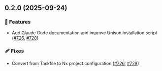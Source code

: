 ## 0.2.0 (2025-09-24)

### 🚀 Features

- Add Claude Code documentation and improve Unison installation script ([#726](https://github.com/vgijssel/setup/pull/726), [#728](https://github.com/vgijssel/setup/issues/728))

### 🩹 Fixes

- Convert from Taskfile to Nx project configuration ([#726](https://github.com/vgijssel/setup/pull/726), [#728](https://github.com/vgijssel/setup/issues/728))